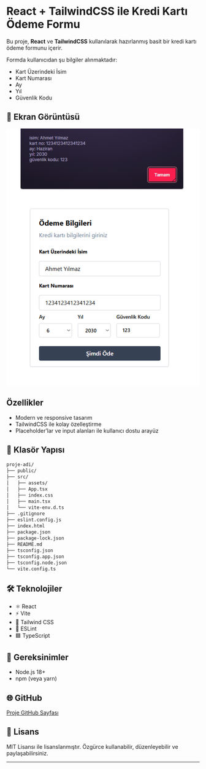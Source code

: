 
# React + TailwindCSS ile Kredi Kartı Ödeme Formu

Bu proje, **React** ve **TailwindCSS** kullanılarak hazırlanmış basit bir kredi kartı ödeme formunu içerir.  

Formda kullanıcıdan şu bilgiler alınmaktadır:

- Kart Üzerindeki İsim
- Kart Numarası
- Ay
- Yıl
- Güvenlik Kodu

## 📸 Ekran Görüntüsü

![Ödeme Formu](public/screenshot.png)


##  Özellikler

- Modern ve responsive tasarım  
- TailwindCSS ile kolay özelleştirme  
- Placeholder’lar ve input alanları ile kullanıcı dostu arayüz 

## 📁 Klasör Yapısı

```
proje-adi/
├── public/
├── src/
│   ├── assets/
│   ├── App.tsx
│   ├── index.css
│   ├── main.tsx
│   └── vite-env.d.ts
├── .gitignore
├── eslint.config.js
├── index.html
├── package.json
├── package-lock.json
├── README.md
├── tsconfig.json
├── tsconfig.app.json
├── tsconfig.node.json
└── vite.config.ts
```

## 🛠 Teknolojiler

- ⚛️ React
- ⚡ Vite
- 🎨 Tailwind CSS
- 🧹 ESLint
- 🟦 TypeScript

## 🧪 Gereksinimler

- Node.js 18+
- npm (veya yarn)


## 🌐 GitHub

[Proje GitHub Sayfası](https://github.com/ozcanzaferayan/react)

## 📄 Lisans

MIT Lisansı ile lisanslanmıştır. Özgürce kullanabilir, düzenleyebilir ve paylaşabilirsiniz.

---

